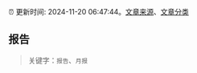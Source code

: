 :alarm_clock: 更新时间: 2024-11-20 06:47:44。[文章来源](/README.md)、[文章分类](/TAGS.md)

## 报告


> 关键字：`报告`、`月报`




